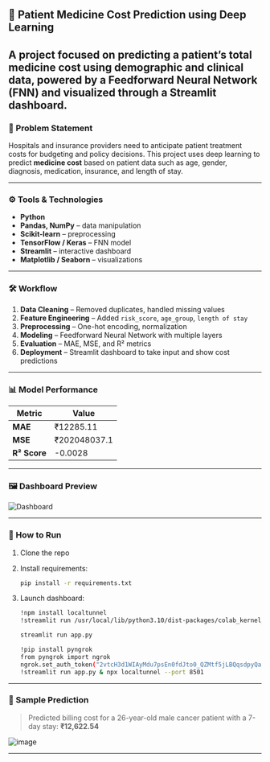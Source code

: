 ## 🧠 Patient Medicine Cost Prediction using Deep Learning

A project focused on predicting a patient’s total medicine cost using demographic and clinical data, powered by a **Feedforward Neural Network (FNN)** and visualized through a **Streamlit dashboard**.
---
### 📌 Problem Statement

Hospitals and insurance providers need to anticipate patient treatment costs for budgeting and policy decisions. This project uses deep learning to predict **medicine cost** based on patient data such as age, gender, diagnosis, medication, insurance, and length of stay.

---

### ⚙️ Tools & Technologies

* **Python**
* **Pandas, NumPy** – data manipulation
* **Scikit-learn** – preprocessing
* **TensorFlow / Keras** – FNN model
* **Streamlit** – interactive dashboard
* **Matplotlib / Seaborn** – visualizations
---

### 🛠️ Workflow

1. **Data Cleaning** – Removed duplicates, handled missing values
2. **Feature Engineering** – Added `risk_score`, `age_group`, `length of stay`
3. **Preprocessing** – One-hot encoding, normalization
4. **Modeling** – Feedforward Neural Network with multiple layers
5. **Evaluation** – MAE, MSE, and R² metrics
6. **Deployment** – Streamlit dashboard to take input and show cost predictions

---

### 📊 Model Performance

| Metric       | Value  |
| ------------ | ------ |
| **MAE**      | ₹12285.11 |
| **MSE**      | ₹202048037.1 |
| **R² Score** | -0.0028   |

---

### 🖼 Dashboard Preview

![Dashboard](https://github.com/user-attachments/assets/e6a38250-678e-4903-9838-dc5a0de78b0c)

---

### 🚀 How to Run

1. Clone the repo
2. Install requirements:

   ```bash
   pip install -r requirements.txt
   ```
3. Launch dashboard:
   ```bash
   !npm install localtunnel
   !streamlit run /usr/local/lib/python3.10/dist-packages/colab_kernel_launcher.py &>/dev/null&
   ```
   
   ```bash
   streamlit run app.py
   ```
   ```bash
   !pip install pyngrok
   from pyngrok import ngrok
   ngrok.set_auth_token("2vtcH3d1WIAyMdu7psEn0fdJto0_QZMtf5jLBQqsdpyQa1m6")  # Replace with your ngrok token
   !streamlit run app.py & npx localtunnel --port 8501
   ```
---

### 📌 Sample Prediction

> Predicted billing cost for a 26-year-old male cancer patient with a 7-day stay:
> **₹12,622.54**

![image](https://github.com/user-attachments/assets/8aad0b36-552f-4787-bcda-6b9c328ae402)

---



